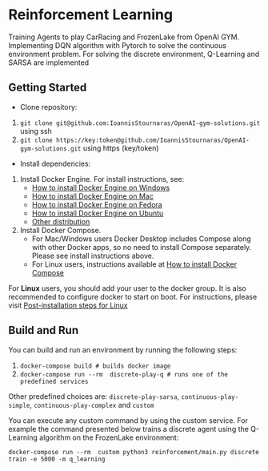 # Reinforcement Learning
Training Agents to play CarRacing and FrozenLake from OpenAI GYM. Implementing DQN algorithm with Pytorch to solve the
continuous environment problem. For solving the discrete environment, Q-Learning and SARSA are implemented

## Getting Started

* Clone repository:


1) ``git clone git@github.com:IoannisStournaras/OpenAI-gym-solutions.git`` using ssh
2) ``git clone https://key:token@github.com/IoannisStournaras/OpenAI-gym-solutions.git`` using https (key/token)


* Install dependencies:
1) Install Docker Engine. For install instructions, see:
    - [How to install Docker Engine on Windows](https://docs.docker.com/docker-for-windows/install/)
    - [How to install Docker Engine on Mac](https://docs.docker.com/docker-for-mac/install/)
    - [How to install Docker Engine on Fedora](https://docs.docker.com/engine/install/fedora/)
    - [How to install Docker Engine on Ubuntu](https://docs.docker.com/engine/install/ubuntu/)
    - [Other distribution](https://docs.docker.com/engine/install/)
2) Install Docker Compose. 
    - For Mac/Windows users Docker Desktop includes Compose along with other Docker apps,
 so no need to install Compose separately. Please see install instructions above.
    - For Linux users, instructions available at [How to install Docker Compose](https://docs.docker.com/compose/install/)
    
For **Linux** users, you should add your user to the docker group. It is also recommended to configure docker to start on
boot. For instructions, please visit [Post-installation steps for Linux](https://docs.docker.com/engine/install/linux-postinstall/)
    
## Build and Run

You can build and run an environment by running the following steps: 
1) ``docker-compose build # builds docker image``
2)  ``docker-compose run --rm  discrete-play-q # runs one of the predefined services``

Other predefined choices are: `discrete-play-sarsa`, `continuous-play-simple`, `continuous-play-complex` and `custom`

You can execute any custom command by using the custom service. For example the command presented below trains a 
discrete agent using the Q-Learning algorithm on the FrozenLake environment:

``docker-compose run --rm  custom python3 reinforcement/main.py discrete train -e 5000 -m q_learning``




